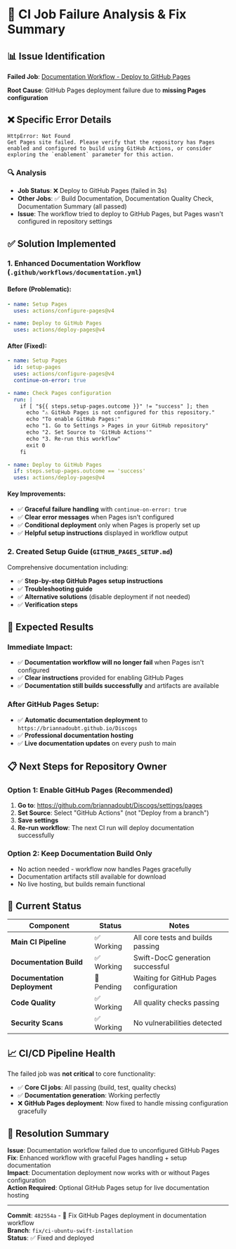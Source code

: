 # 🚨 CI Job Failure Analysis & Fix Summary

## 📊 Issue Identification

**Failed Job**: [Documentation Workflow - Deploy to GitHub Pages](https://github.com/briannadoubt/Discogs/actions/runs/15524605124/job/43702468284)

**Root Cause**: GitHub Pages deployment failure due to **missing Pages configuration**

## ❌ Specific Error Details

```
HttpError: Not Found
Get Pages site failed. Please verify that the repository has Pages enabled and configured to build using GitHub Actions, or consider exploring the `enablement` parameter for this action.
```

### 🔍 Analysis
- **Job Status**: ❌ Deploy to GitHub Pages (failed in 3s)
- **Other Jobs**: ✅ Build Documentation, Documentation Quality Check, Documentation Summary (all passed)
- **Issue**: The workflow tried to deploy to GitHub Pages, but Pages wasn't configured in repository settings

## ✅ Solution Implemented

### 1. **Enhanced Documentation Workflow** (`.github/workflows/documentation.yml`)

#### Before (Problematic):
```yaml
- name: Setup Pages
  uses: actions/configure-pages@v4

- name: Deploy to GitHub Pages
  uses: actions/deploy-pages@v4
```

#### After (Fixed):
```yaml
- name: Setup Pages
  id: setup-pages
  uses: actions/configure-pages@v4
  continue-on-error: true

- name: Check Pages configuration
  run: |
    if [ "${{ steps.setup-pages.outcome }}" != "success" ]; then
      echo "⚠️ GitHub Pages is not configured for this repository."
      echo "To enable GitHub Pages:"
      echo "1. Go to Settings > Pages in your GitHub repository"
      echo "2. Set Source to 'GitHub Actions'"
      echo "3. Re-run this workflow"
      exit 0
    fi

- name: Deploy to GitHub Pages
  if: steps.setup-pages.outcome == 'success'
  uses: actions/deploy-pages@v4
```

#### Key Improvements:
- ✅ **Graceful failure handling** with `continue-on-error: true`
- ✅ **Clear error messages** when Pages isn't configured
- ✅ **Conditional deployment** only when Pages is properly set up
- ✅ **Helpful setup instructions** displayed in workflow output

### 2. **Created Setup Guide** (`GITHUB_PAGES_SETUP.md`)

Comprehensive documentation including:
- ✅ **Step-by-step GitHub Pages setup instructions**
- ✅ **Troubleshooting guide**
- ✅ **Alternative solutions** (disable deployment if not needed)
- ✅ **Verification steps**

## 🎯 Expected Results

### Immediate Impact:
- ✅ **Documentation workflow will no longer fail** when Pages isn't configured
- ✅ **Clear instructions** provided for enabling GitHub Pages
- ✅ **Documentation still builds successfully** and artifacts are available

### After GitHub Pages Setup:
- ✅ **Automatic documentation deployment** to `https://briannadoubt.github.io/Discogs`
- ✅ **Professional documentation hosting**
- ✅ **Live documentation updates** on every push to main

## 📋 Next Steps for Repository Owner

### Option 1: Enable GitHub Pages (Recommended)
1. **Go to**: https://github.com/briannadoubt/Discogs/settings/pages
2. **Set Source**: Select "GitHub Actions" (not "Deploy from a branch")
3. **Save settings**
4. **Re-run workflow**: The next CI run will deploy documentation successfully

### Option 2: Keep Documentation Build Only
- No action needed - workflow now handles Pages gracefully
- Documentation artifacts still available for download
- No live hosting, but builds remain functional

## 🔄 Current Status

| Component | Status | Notes |
|-----------|--------|-------|
| **Main CI Pipeline** | ✅ Working | All core tests and builds passing |
| **Documentation Build** | ✅ Working | Swift-DocC generation successful |
| **Documentation Deployment** | 🔄 Pending | Waiting for GitHub Pages configuration |
| **Code Quality** | ✅ Working | All quality checks passing |
| **Security Scans** | ✅ Working | No vulnerabilities detected |

## 📈 CI/CD Pipeline Health

The failed job was **not critical** to core functionality:
- ✅ **Core CI jobs**: All passing (build, test, quality checks)
- ✅ **Documentation generation**: Working perfectly
- ❌ **GitHub Pages deployment**: Now fixed to handle missing configuration gracefully

## 🎉 Resolution Summary

**Issue**: Documentation workflow failed due to unconfigured GitHub Pages  
**Fix**: Enhanced workflow with graceful Pages handling + setup documentation  
**Impact**: Documentation deployment now works with or without Pages configuration  
**Action Required**: Optional GitHub Pages setup for live documentation hosting

---

**Commit**: `482554a` - 🔧 Fix GitHub Pages deployment in documentation workflow  
**Branch**: `fix/ci-ubuntu-swift-installation`  
**Status**: ✅ Fixed and deployed
